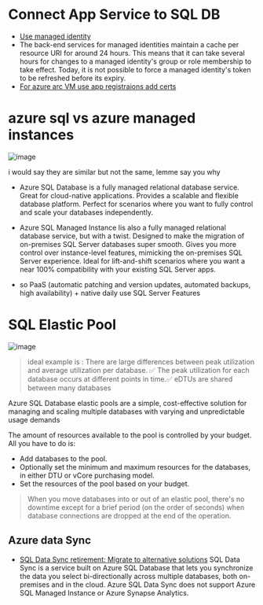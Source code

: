 # Connect App Service to SQL DB
- [Use managed identity](https://learn.microsoft.com/en-us/azure/app-service/overview-managed-identity?tabs=portal%2Chttp)
- The back-end services for managed identities maintain a cache per resource URI for around 24 hours. This means that it can take several hours for changes to a managed identity's group or role membership to take effect. Today, it is not possible to force a managed identity's token to be refreshed before its expiry.
- [For azure arc VM use app registraions add certs](https://learn.microsoft.com/en-us/sql/relational-databases/security/authentication-access/azure-ad-authentication-sql-server-setup-tutorial?view=sql-server-ver16)
# azure sql vs azure managed instances
![image](https://github.com/user-attachments/assets/eb973c3e-e1c4-4358-a0de-fb251a2fb655)

i would say they are similar but not the same, lemme say you why

- Azure SQL Database is a fully managed relational database service. Great for cloud-native applications. Provides a scalable and flexible database platform. Perfect for scenarios where you want to fully control and scale your databases independently.

- Azure SQL Managed Instance Iis also a fully managed relational database service, but with a twist. Designed to make the migration of on-premises SQL Server databases super smooth. Gives you more control over instance-level features, mimicking the on-premises SQL Server experience. Ideal for lift-and-shift scenarios where you want a near 100% compatibility with your existing SQL Server apps.
- so PaaS (automatic patching and version updates, automated backups, high availability) + native daily use SQL Server Features
# SQL Elastic Pool
![image](https://github.com/user-attachments/assets/b69187a7-ecb7-4e6f-b353-8bc2da2d8241)

> ideal example is :
There are large differences between peak utilization and average utilization per database. ✅
The peak utilization for each database occurs at different points in time.✅
eDTUs are shared between many databases

Azure SQL Database elastic pools are a simple, cost-effective solution for managing and scaling multiple databases with varying and unpredictable usage demands

The amount of resources available to the pool is controlled by your budget. All you have to do is:
- Add databases to the pool.
- Optionally set the minimum and maximum resources for the databases, in either DTU or vCore purchasing model.
- Set the resources of the pool based on your budget.
> When you move databases into or out of an elastic pool, there's no downtime except for a brief period (on the order of seconds) when database connections are dropped at the end of the operation.
## Azure data Sync
- [SQL Data Sync retirement: Migrate to alternative solutions](https://learn.microsoft.com/en-us/azure/azure-sql/database/sql-data-sync-retirement-migration?view=azuresql)
SQL Data Sync is a service built on Azure SQL Database that lets you synchronize the data you select bi-directionally across multiple databases, both on-premises and in the cloud.
Azure SQL Data Sync does not support Azure SQL Managed Instance or Azure Synapse Analytics.
